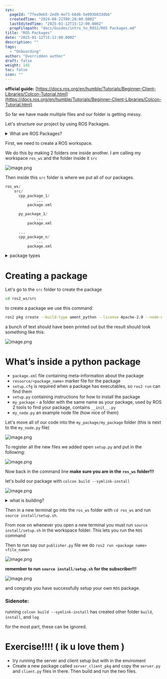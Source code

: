 ```yaml
---
sys:
  pageId: "7fea9eb5-2ed9-4e73-b6d6-5e093b833dbb"
  createdTime: "2024-08-21T00:28:00.000Z"
  lastEditedTime: "2025-01-12T15:12:00.000Z"
  propFilepath: "docs/Guides/intro_to_ROS2/ROS Packages.md"
title: "ROS Packages"
date: "2025-01-12T15:12:00.000Z"
description: ""
tags:
  - "Onboarding"
author: "Overridden author"
draft: false
weight: 145
toc: false
icon: ""
---
```


**official guide:** [https://docs.ros.org/en/humble/Tutorials/Beginner-Client-Libraries/Colcon-Tutorial.html](https://docs.ros.org/en/humble/Tutorials/Beginner-Client-Libraries/Colcon-Tutorial.html)

So far we have made multiple files and our folder is getting messy.

Let's structure our project by using ROS Packages.

<details>

<summary>What are ROS Packages?</summary>

ROS Packages are, as the name implies, packages of code that are highly sharable between ROS developers.

They consist of a folder, `package.xml` file, and source code

```python
      cpp_package_1/
		      ... imagine much code files here ..
          package.xml
```

</details>

First, we need to create a ROS workspace.

We do this by making 2 folders one inside another. I am calling my workspace `ros_ws` and the folder inside it `src`

![image.png](https://prod-files-secure.s3.us-west-2.amazonaws.com/d518164a-d88e-44d1-a4ee-3adb3bd8bce0/70706947-fd18-4537-a67b-e12946812d31/image.png?X-Amz-Algorithm=AWS4-HMAC-SHA256&X-Amz-Content-Sha256=UNSIGNED-PAYLOAD&X-Amz-Credential=ASIAZI2LB46634G7SQZ4%2F20250406%2Fus-west-2%2Fs3%2Faws4_request&X-Amz-Date=20250406T022341Z&X-Amz-Expires=3600&X-Amz-Security-Token=IQoJb3JpZ2luX2VjEL7%2F%2F%2F%2F%2F%2F%2F%2F%2F%2FwEaCXVzLXdlc3QtMiJIMEYCIQDigSn%2FUg4NUkF2hlu2u7g40mOcAp8lcYZ02jrw%2FrrKvQIhAMxOS41ZoutcnR%2FUyRNg87gEi7u%2B8tLYhBBEVlB9oCFMKv8DCDcQABoMNjM3NDIzMTgzODA1IgwgS26VDN1k3k711B4q3AMAhlM9juZXrqQHzjIRRfFYRAYGyI9GsT91fLSsKuIS7AkRlV0ADNpJLRvrIq%2FOnKobPc5iUslB75NZgH2OlZUiFfbPz%2BKN5J%2FhZsGrV%2Br1NrjK9pBECpXpPip6gJf9DJMA5hBk4F3xgNdXF91%2FfUe4MqkG5xyEr7U2YvPkiwxfd4CCEEV7PYZLx0DRNmqe1visDauqDMDnk1%2BIsYiq3s1NMt5N%2B7SXQR6A2ROlK2BmTVBbXFIiZ%2FNnyGm27YGkFTQnGrc15q6d1d9rtrr3bmlhx%2FTdWAWnV8FjThdzwx6GWonosnyxK5wf9crG9tELImMsUxt9NGgHz7r6yNcPOi5Og2MmmrWLod2IyR9slQetvLgBNdMmAjfm%2BLx0oVl4S2UODuJN63y3yxdSAeGvil55HSF2DRc1qVdLDhwYAIG8mZrB%2BnCGHMo%2B0p8PuWRvTEA0QpjcEHWl%2FbV0ZUlM1MyzTCE9CMYU%2FpMEaTHbMJxAICrhrw27PlddG95oxiYXMwPlQU0bNN6Kxm%2BmvkLxE8W7ROW1jQ74%2FxHZGISO7m9RmeNsktHG%2FXyFue5jRDtBsG5sLgAcOim3Fx3TuWFcIaLqpssEa1nVlXg%2BmetcoB9h1dhqxeTnBwXipazrnzDKwsa%2FBjqkASDT1RmL9wJG1FVcPOlsnlgUVoFcZUomeuovJw0OZt2q6eCoWcfxKKWq2R7DZG27E7tBju6YHNoIeErpFpNpWaUtNS0JzcRSPxsXJKdeONYLggA5tDT7TPs7tjpaR%2FEAiz33n0xXK4XKBn5iEsS47tebn3Ae6ADKAeV8BM%2Bp0OmoOGwc8VA7kI1ZZPjt1OwdL5co8Rtc0gMzyeTJdsyo%2B6TQOV29&X-Amz-Signature=8d24bb1d3a820c2b4639ebe50d960d9b69c1719efaed30f5ddde1aabf8021ae6&X-Amz-SignedHeaders=host&x-id=GetObject)

Then inside this `src` folder is where we put all of our packages.

```python
ros_ws/
    src/
      cpp_package_1/
		      ...
          package.xml

      py_package_1/
		      ...
          package.xml

      ...
      cpp_package_n/
		      ...
          package.xml

```

<details>

<summary>package types</summary>

packages can be either `C++` or python.

the intern file structure is different for each but for this guide we will stick to creating python packages

</details>

# Creating a package

Let's go to the `src` folder to create the package

```bash
cd ros2_ws/src
```

to create a package we use this command:

```bash
ros2 pkg create --build-type ament_python --license Apache-2.0 --node-name my_node my_package
```

a bunch of text should have been printed out but the result should look something like this:

![image.png](https://prod-files-secure.s3.us-west-2.amazonaws.com/d518164a-d88e-44d1-a4ee-3adb3bd8bce0/e6cf1e3f-8512-4a3e-b131-079f800bf3e8/image.png?X-Amz-Algorithm=AWS4-HMAC-SHA256&X-Amz-Content-Sha256=UNSIGNED-PAYLOAD&X-Amz-Credential=ASIAZI2LB46634G7SQZ4%2F20250406%2Fus-west-2%2Fs3%2Faws4_request&X-Amz-Date=20250406T022341Z&X-Amz-Expires=3600&X-Amz-Security-Token=IQoJb3JpZ2luX2VjEL7%2F%2F%2F%2F%2F%2F%2F%2F%2F%2FwEaCXVzLXdlc3QtMiJIMEYCIQDigSn%2FUg4NUkF2hlu2u7g40mOcAp8lcYZ02jrw%2FrrKvQIhAMxOS41ZoutcnR%2FUyRNg87gEi7u%2B8tLYhBBEVlB9oCFMKv8DCDcQABoMNjM3NDIzMTgzODA1IgwgS26VDN1k3k711B4q3AMAhlM9juZXrqQHzjIRRfFYRAYGyI9GsT91fLSsKuIS7AkRlV0ADNpJLRvrIq%2FOnKobPc5iUslB75NZgH2OlZUiFfbPz%2BKN5J%2FhZsGrV%2Br1NrjK9pBECpXpPip6gJf9DJMA5hBk4F3xgNdXF91%2FfUe4MqkG5xyEr7U2YvPkiwxfd4CCEEV7PYZLx0DRNmqe1visDauqDMDnk1%2BIsYiq3s1NMt5N%2B7SXQR6A2ROlK2BmTVBbXFIiZ%2FNnyGm27YGkFTQnGrc15q6d1d9rtrr3bmlhx%2FTdWAWnV8FjThdzwx6GWonosnyxK5wf9crG9tELImMsUxt9NGgHz7r6yNcPOi5Og2MmmrWLod2IyR9slQetvLgBNdMmAjfm%2BLx0oVl4S2UODuJN63y3yxdSAeGvil55HSF2DRc1qVdLDhwYAIG8mZrB%2BnCGHMo%2B0p8PuWRvTEA0QpjcEHWl%2FbV0ZUlM1MyzTCE9CMYU%2FpMEaTHbMJxAICrhrw27PlddG95oxiYXMwPlQU0bNN6Kxm%2BmvkLxE8W7ROW1jQ74%2FxHZGISO7m9RmeNsktHG%2FXyFue5jRDtBsG5sLgAcOim3Fx3TuWFcIaLqpssEa1nVlXg%2BmetcoB9h1dhqxeTnBwXipazrnzDKwsa%2FBjqkASDT1RmL9wJG1FVcPOlsnlgUVoFcZUomeuovJw0OZt2q6eCoWcfxKKWq2R7DZG27E7tBju6YHNoIeErpFpNpWaUtNS0JzcRSPxsXJKdeONYLggA5tDT7TPs7tjpaR%2FEAiz33n0xXK4XKBn5iEsS47tebn3Ae6ADKAeV8BM%2Bp0OmoOGwc8VA7kI1ZZPjt1OwdL5co8Rtc0gMzyeTJdsyo%2B6TQOV29&X-Amz-Signature=5a2b9f2c755bd66896330c25dc767d64d67c1dbf61d8c51d17ef1a90493ae8cc&X-Amz-SignedHeaders=host&x-id=GetObject)

# What’s inside a python package

- `package.xml` file containing meta-information about the package
- `resource/<package_name>` marker file for the package
- `setup.cfg` is required when a package has executables, so `ros2 run` can find them
- `setup.py` containing instructions for how to install the package
- `my_package` - a folder with the same name as your package, used by ROS 2 tools to find your package, contains `__init__.py`
- `my_node.py` an example node file (how nice of them)

Let's move all of our code into the `my_package/my_package` folder (this is next to the `my_node.py` file)

![image.png](https://prod-files-secure.s3.us-west-2.amazonaws.com/d518164a-d88e-44d1-a4ee-3adb3bd8bce0/9ce58f11-0da9-4d3e-b86d-506a9685d378/image.png?X-Amz-Algorithm=AWS4-HMAC-SHA256&X-Amz-Content-Sha256=UNSIGNED-PAYLOAD&X-Amz-Credential=ASIAZI2LB46634G7SQZ4%2F20250406%2Fus-west-2%2Fs3%2Faws4_request&X-Amz-Date=20250406T022341Z&X-Amz-Expires=3600&X-Amz-Security-Token=IQoJb3JpZ2luX2VjEL7%2F%2F%2F%2F%2F%2F%2F%2F%2F%2FwEaCXVzLXdlc3QtMiJIMEYCIQDigSn%2FUg4NUkF2hlu2u7g40mOcAp8lcYZ02jrw%2FrrKvQIhAMxOS41ZoutcnR%2FUyRNg87gEi7u%2B8tLYhBBEVlB9oCFMKv8DCDcQABoMNjM3NDIzMTgzODA1IgwgS26VDN1k3k711B4q3AMAhlM9juZXrqQHzjIRRfFYRAYGyI9GsT91fLSsKuIS7AkRlV0ADNpJLRvrIq%2FOnKobPc5iUslB75NZgH2OlZUiFfbPz%2BKN5J%2FhZsGrV%2Br1NrjK9pBECpXpPip6gJf9DJMA5hBk4F3xgNdXF91%2FfUe4MqkG5xyEr7U2YvPkiwxfd4CCEEV7PYZLx0DRNmqe1visDauqDMDnk1%2BIsYiq3s1NMt5N%2B7SXQR6A2ROlK2BmTVBbXFIiZ%2FNnyGm27YGkFTQnGrc15q6d1d9rtrr3bmlhx%2FTdWAWnV8FjThdzwx6GWonosnyxK5wf9crG9tELImMsUxt9NGgHz7r6yNcPOi5Og2MmmrWLod2IyR9slQetvLgBNdMmAjfm%2BLx0oVl4S2UODuJN63y3yxdSAeGvil55HSF2DRc1qVdLDhwYAIG8mZrB%2BnCGHMo%2B0p8PuWRvTEA0QpjcEHWl%2FbV0ZUlM1MyzTCE9CMYU%2FpMEaTHbMJxAICrhrw27PlddG95oxiYXMwPlQU0bNN6Kxm%2BmvkLxE8W7ROW1jQ74%2FxHZGISO7m9RmeNsktHG%2FXyFue5jRDtBsG5sLgAcOim3Fx3TuWFcIaLqpssEa1nVlXg%2BmetcoB9h1dhqxeTnBwXipazrnzDKwsa%2FBjqkASDT1RmL9wJG1FVcPOlsnlgUVoFcZUomeuovJw0OZt2q6eCoWcfxKKWq2R7DZG27E7tBju6YHNoIeErpFpNpWaUtNS0JzcRSPxsXJKdeONYLggA5tDT7TPs7tjpaR%2FEAiz33n0xXK4XKBn5iEsS47tebn3Ae6ADKAeV8BM%2Bp0OmoOGwc8VA7kI1ZZPjt1OwdL5co8Rtc0gMzyeTJdsyo%2B6TQOV29&X-Amz-Signature=bbf2c5c25a4c7d344f7627803fa3a97cbd70b3a1fa65af9ddec115677d653e1b&X-Amz-SignedHeaders=host&x-id=GetObject)

To register all the new files we added open `setup.py` and put in the following:

![image.png](https://prod-files-secure.s3.us-west-2.amazonaws.com/d518164a-d88e-44d1-a4ee-3adb3bd8bce0/1cd7c262-4cae-4496-9d75-c178537d24a2/image.png?X-Amz-Algorithm=AWS4-HMAC-SHA256&X-Amz-Content-Sha256=UNSIGNED-PAYLOAD&X-Amz-Credential=ASIAZI2LB46634G7SQZ4%2F20250406%2Fus-west-2%2Fs3%2Faws4_request&X-Amz-Date=20250406T022341Z&X-Amz-Expires=3600&X-Amz-Security-Token=IQoJb3JpZ2luX2VjEL7%2F%2F%2F%2F%2F%2F%2F%2F%2F%2FwEaCXVzLXdlc3QtMiJIMEYCIQDigSn%2FUg4NUkF2hlu2u7g40mOcAp8lcYZ02jrw%2FrrKvQIhAMxOS41ZoutcnR%2FUyRNg87gEi7u%2B8tLYhBBEVlB9oCFMKv8DCDcQABoMNjM3NDIzMTgzODA1IgwgS26VDN1k3k711B4q3AMAhlM9juZXrqQHzjIRRfFYRAYGyI9GsT91fLSsKuIS7AkRlV0ADNpJLRvrIq%2FOnKobPc5iUslB75NZgH2OlZUiFfbPz%2BKN5J%2FhZsGrV%2Br1NrjK9pBECpXpPip6gJf9DJMA5hBk4F3xgNdXF91%2FfUe4MqkG5xyEr7U2YvPkiwxfd4CCEEV7PYZLx0DRNmqe1visDauqDMDnk1%2BIsYiq3s1NMt5N%2B7SXQR6A2ROlK2BmTVBbXFIiZ%2FNnyGm27YGkFTQnGrc15q6d1d9rtrr3bmlhx%2FTdWAWnV8FjThdzwx6GWonosnyxK5wf9crG9tELImMsUxt9NGgHz7r6yNcPOi5Og2MmmrWLod2IyR9slQetvLgBNdMmAjfm%2BLx0oVl4S2UODuJN63y3yxdSAeGvil55HSF2DRc1qVdLDhwYAIG8mZrB%2BnCGHMo%2B0p8PuWRvTEA0QpjcEHWl%2FbV0ZUlM1MyzTCE9CMYU%2FpMEaTHbMJxAICrhrw27PlddG95oxiYXMwPlQU0bNN6Kxm%2BmvkLxE8W7ROW1jQ74%2FxHZGISO7m9RmeNsktHG%2FXyFue5jRDtBsG5sLgAcOim3Fx3TuWFcIaLqpssEa1nVlXg%2BmetcoB9h1dhqxeTnBwXipazrnzDKwsa%2FBjqkASDT1RmL9wJG1FVcPOlsnlgUVoFcZUomeuovJw0OZt2q6eCoWcfxKKWq2R7DZG27E7tBju6YHNoIeErpFpNpWaUtNS0JzcRSPxsXJKdeONYLggA5tDT7TPs7tjpaR%2FEAiz33n0xXK4XKBn5iEsS47tebn3Ae6ADKAeV8BM%2Bp0OmoOGwc8VA7kI1ZZPjt1OwdL5co8Rtc0gMzyeTJdsyo%2B6TQOV29&X-Amz-Signature=d9be8793dbbe3400b720a164ce4951cf10ad15aa0f9eb0b4cdffe2b9ef725a7b&X-Amz-SignedHeaders=host&x-id=GetObject)

Now back in the command line **make sure you are in the** **`ros_ws`** **folder!!!**

let's build our package with `colcon build --symlink-install`

![image.png](https://prod-files-secure.s3.us-west-2.amazonaws.com/d518164a-d88e-44d1-a4ee-3adb3bd8bce0/2f2a0d27-b173-48fd-b189-5f5c0ce65619/image.png?X-Amz-Algorithm=AWS4-HMAC-SHA256&X-Amz-Content-Sha256=UNSIGNED-PAYLOAD&X-Amz-Credential=ASIAZI2LB46634G7SQZ4%2F20250406%2Fus-west-2%2Fs3%2Faws4_request&X-Amz-Date=20250406T022341Z&X-Amz-Expires=3600&X-Amz-Security-Token=IQoJb3JpZ2luX2VjEL7%2F%2F%2F%2F%2F%2F%2F%2F%2F%2FwEaCXVzLXdlc3QtMiJIMEYCIQDigSn%2FUg4NUkF2hlu2u7g40mOcAp8lcYZ02jrw%2FrrKvQIhAMxOS41ZoutcnR%2FUyRNg87gEi7u%2B8tLYhBBEVlB9oCFMKv8DCDcQABoMNjM3NDIzMTgzODA1IgwgS26VDN1k3k711B4q3AMAhlM9juZXrqQHzjIRRfFYRAYGyI9GsT91fLSsKuIS7AkRlV0ADNpJLRvrIq%2FOnKobPc5iUslB75NZgH2OlZUiFfbPz%2BKN5J%2FhZsGrV%2Br1NrjK9pBECpXpPip6gJf9DJMA5hBk4F3xgNdXF91%2FfUe4MqkG5xyEr7U2YvPkiwxfd4CCEEV7PYZLx0DRNmqe1visDauqDMDnk1%2BIsYiq3s1NMt5N%2B7SXQR6A2ROlK2BmTVBbXFIiZ%2FNnyGm27YGkFTQnGrc15q6d1d9rtrr3bmlhx%2FTdWAWnV8FjThdzwx6GWonosnyxK5wf9crG9tELImMsUxt9NGgHz7r6yNcPOi5Og2MmmrWLod2IyR9slQetvLgBNdMmAjfm%2BLx0oVl4S2UODuJN63y3yxdSAeGvil55HSF2DRc1qVdLDhwYAIG8mZrB%2BnCGHMo%2B0p8PuWRvTEA0QpjcEHWl%2FbV0ZUlM1MyzTCE9CMYU%2FpMEaTHbMJxAICrhrw27PlddG95oxiYXMwPlQU0bNN6Kxm%2BmvkLxE8W7ROW1jQ74%2FxHZGISO7m9RmeNsktHG%2FXyFue5jRDtBsG5sLgAcOim3Fx3TuWFcIaLqpssEa1nVlXg%2BmetcoB9h1dhqxeTnBwXipazrnzDKwsa%2FBjqkASDT1RmL9wJG1FVcPOlsnlgUVoFcZUomeuovJw0OZt2q6eCoWcfxKKWq2R7DZG27E7tBju6YHNoIeErpFpNpWaUtNS0JzcRSPxsXJKdeONYLggA5tDT7TPs7tjpaR%2FEAiz33n0xXK4XKBn5iEsS47tebn3Ae6ADKAeV8BM%2Bp0OmoOGwc8VA7kI1ZZPjt1OwdL5co8Rtc0gMzyeTJdsyo%2B6TQOV29&X-Amz-Signature=3fdbb067d8a14d1bae15302025ca93987ad63512e36d139755f2033ccec59505&X-Amz-SignedHeaders=host&x-id=GetObject)

<details>

<summary>what is building?</summary>

if you are a CS major at Rose-Hulman you will learn the answer to this in CSSE132

but TLDR; is it combines all the code files into one program that can be run easily 

</details>

Then in a new terminal go into the `ros_ws` folder with `cd ros_ws` and run `source install/setup.sh`. 

From now on whenever you open a new terminal you must run `source install/setup.sh` in the workspace folder. This lets you run the `ROS` command

Then to run say our `publisher.py` file we do `ros2 run <package name> <file_name>`

![image.png](https://prod-files-secure.s3.us-west-2.amazonaws.com/d518164a-d88e-44d1-a4ee-3adb3bd8bce0/4f4b1219-3a44-4632-aa0a-ce3471699f59/image.png?X-Amz-Algorithm=AWS4-HMAC-SHA256&X-Amz-Content-Sha256=UNSIGNED-PAYLOAD&X-Amz-Credential=ASIAZI2LB46634G7SQZ4%2F20250406%2Fus-west-2%2Fs3%2Faws4_request&X-Amz-Date=20250406T022341Z&X-Amz-Expires=3600&X-Amz-Security-Token=IQoJb3JpZ2luX2VjEL7%2F%2F%2F%2F%2F%2F%2F%2F%2F%2FwEaCXVzLXdlc3QtMiJIMEYCIQDigSn%2FUg4NUkF2hlu2u7g40mOcAp8lcYZ02jrw%2FrrKvQIhAMxOS41ZoutcnR%2FUyRNg87gEi7u%2B8tLYhBBEVlB9oCFMKv8DCDcQABoMNjM3NDIzMTgzODA1IgwgS26VDN1k3k711B4q3AMAhlM9juZXrqQHzjIRRfFYRAYGyI9GsT91fLSsKuIS7AkRlV0ADNpJLRvrIq%2FOnKobPc5iUslB75NZgH2OlZUiFfbPz%2BKN5J%2FhZsGrV%2Br1NrjK9pBECpXpPip6gJf9DJMA5hBk4F3xgNdXF91%2FfUe4MqkG5xyEr7U2YvPkiwxfd4CCEEV7PYZLx0DRNmqe1visDauqDMDnk1%2BIsYiq3s1NMt5N%2B7SXQR6A2ROlK2BmTVBbXFIiZ%2FNnyGm27YGkFTQnGrc15q6d1d9rtrr3bmlhx%2FTdWAWnV8FjThdzwx6GWonosnyxK5wf9crG9tELImMsUxt9NGgHz7r6yNcPOi5Og2MmmrWLod2IyR9slQetvLgBNdMmAjfm%2BLx0oVl4S2UODuJN63y3yxdSAeGvil55HSF2DRc1qVdLDhwYAIG8mZrB%2BnCGHMo%2B0p8PuWRvTEA0QpjcEHWl%2FbV0ZUlM1MyzTCE9CMYU%2FpMEaTHbMJxAICrhrw27PlddG95oxiYXMwPlQU0bNN6Kxm%2BmvkLxE8W7ROW1jQ74%2FxHZGISO7m9RmeNsktHG%2FXyFue5jRDtBsG5sLgAcOim3Fx3TuWFcIaLqpssEa1nVlXg%2BmetcoB9h1dhqxeTnBwXipazrnzDKwsa%2FBjqkASDT1RmL9wJG1FVcPOlsnlgUVoFcZUomeuovJw0OZt2q6eCoWcfxKKWq2R7DZG27E7tBju6YHNoIeErpFpNpWaUtNS0JzcRSPxsXJKdeONYLggA5tDT7TPs7tjpaR%2FEAiz33n0xXK4XKBn5iEsS47tebn3Ae6ADKAeV8BM%2Bp0OmoOGwc8VA7kI1ZZPjt1OwdL5co8Rtc0gMzyeTJdsyo%2B6TQOV29&X-Amz-Signature=c54a0e10985c8f675ea820fce7e42ab1d555a05a5502fbec0f908e74cf35c6d6&X-Amz-SignedHeaders=host&x-id=GetObject)

**remember to run** **`source install/setup.sh`** **for the subscriber!!!**

![image.png](https://prod-files-secure.s3.us-west-2.amazonaws.com/d518164a-d88e-44d1-a4ee-3adb3bd8bce0/02121119-dad4-49ec-8356-c956108b4243/image.png?X-Amz-Algorithm=AWS4-HMAC-SHA256&X-Amz-Content-Sha256=UNSIGNED-PAYLOAD&X-Amz-Credential=ASIAZI2LB46634G7SQZ4%2F20250406%2Fus-west-2%2Fs3%2Faws4_request&X-Amz-Date=20250406T022341Z&X-Amz-Expires=3600&X-Amz-Security-Token=IQoJb3JpZ2luX2VjEL7%2F%2F%2F%2F%2F%2F%2F%2F%2F%2FwEaCXVzLXdlc3QtMiJIMEYCIQDigSn%2FUg4NUkF2hlu2u7g40mOcAp8lcYZ02jrw%2FrrKvQIhAMxOS41ZoutcnR%2FUyRNg87gEi7u%2B8tLYhBBEVlB9oCFMKv8DCDcQABoMNjM3NDIzMTgzODA1IgwgS26VDN1k3k711B4q3AMAhlM9juZXrqQHzjIRRfFYRAYGyI9GsT91fLSsKuIS7AkRlV0ADNpJLRvrIq%2FOnKobPc5iUslB75NZgH2OlZUiFfbPz%2BKN5J%2FhZsGrV%2Br1NrjK9pBECpXpPip6gJf9DJMA5hBk4F3xgNdXF91%2FfUe4MqkG5xyEr7U2YvPkiwxfd4CCEEV7PYZLx0DRNmqe1visDauqDMDnk1%2BIsYiq3s1NMt5N%2B7SXQR6A2ROlK2BmTVBbXFIiZ%2FNnyGm27YGkFTQnGrc15q6d1d9rtrr3bmlhx%2FTdWAWnV8FjThdzwx6GWonosnyxK5wf9crG9tELImMsUxt9NGgHz7r6yNcPOi5Og2MmmrWLod2IyR9slQetvLgBNdMmAjfm%2BLx0oVl4S2UODuJN63y3yxdSAeGvil55HSF2DRc1qVdLDhwYAIG8mZrB%2BnCGHMo%2B0p8PuWRvTEA0QpjcEHWl%2FbV0ZUlM1MyzTCE9CMYU%2FpMEaTHbMJxAICrhrw27PlddG95oxiYXMwPlQU0bNN6Kxm%2BmvkLxE8W7ROW1jQ74%2FxHZGISO7m9RmeNsktHG%2FXyFue5jRDtBsG5sLgAcOim3Fx3TuWFcIaLqpssEa1nVlXg%2BmetcoB9h1dhqxeTnBwXipazrnzDKwsa%2FBjqkASDT1RmL9wJG1FVcPOlsnlgUVoFcZUomeuovJw0OZt2q6eCoWcfxKKWq2R7DZG27E7tBju6YHNoIeErpFpNpWaUtNS0JzcRSPxsXJKdeONYLggA5tDT7TPs7tjpaR%2FEAiz33n0xXK4XKBn5iEsS47tebn3Ae6ADKAeV8BM%2Bp0OmoOGwc8VA7kI1ZZPjt1OwdL5co8Rtc0gMzyeTJdsyo%2B6TQOV29&X-Amz-Signature=f9a5da1755bd481eefd8cd82320fb42f1d40fae3a47cf4e257002539717548ed&X-Amz-SignedHeaders=host&x-id=GetObject)

and congrats you have successfully setup your own `ROS` package.

### Sidenote:

running `colcon build --symlink-install` has created other folder `build`, `install`, and `log`

for the most part, these can be ignored.

# Exercise!!!! ( ik u love them )

- try running the server and client setup but with in the enviroment
- Create a new package called `server_client_pkg` and copy the `server.py` and `client.py` files in there. Then build and run the two files.
